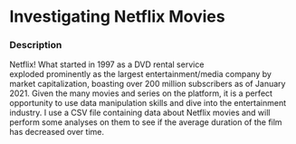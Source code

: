 # Investigating Netflix Movies
### Description 
Netflix! What started in 1997 as a DVD rental service  
exploded prominently as the largest entertainment/media company by market capitalization, 
boasting over 200 million subscribers as of January 2021.
Given the many movies and series on the platform, 
it is a perfect opportunity to use data manipulation skills and 
dive into the entertainment industry. I use a CSV file containing data about 
Netflix movies and will perform 
some analyses on them to see if the average duration of the film has decreased over time.
